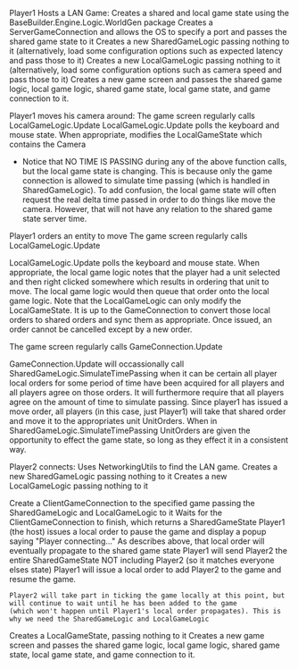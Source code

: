 Player1 Hosts a LAN Game:
 Creates a shared and local game state using the BaseBuilder.Engine.Logic.WorldGen package
 Creates a ServerGameConnection and allows the OS to specify a port and passes the shared game state to it
 Creates a new SharedGameLogic passing nothing to it (alternatively, load some configuration options such as expected latency and pass those to it)
 Creates a new LocalGameLogic passing nothing to it (alternatively, load some configuration options such as camera speed and pass those to it)
 Creates a new game screen and passes the shared game logic, local game logic, shared game state, local game state, and game connection to it.

Player1 moves his camera around:
 The game screen regularly calls LocalGameLogic.Update
 LocalGameLogic.Update polls the keyboard and mouse state. When appropriate, modifies the LocalGameState which contains the Camera
  * Notice that NO TIME IS PASSING during any of the above function calls, but the local game state is changing. This is because only
    the game connection is allowed to simulate time passing (which is handled in SharedGameLogic). To add confusion, the local game
    state will often request the real delta time passed in order to do things like move the camera. However, that will not have any
    relation to the shared game state server time.

Player1 orders an entity to move
 The game screen regularly calls LocalGameLogic.Update
 
  LocalGameLogic.Update polls the keyboard and mouse state. When appropriate, the local game logic notes that the player had a unit selected and then
  right clicked somewhere which results in ordering that unit to move. The local game logic would then queue that order onto the local game logic.
  Note that the LocalGameLogic can only modify the LocalGameState. It is up to the GameConnection to convert those local orders to shared orders
  and sync them as appropriate. Once issued, an order cannot be cancelled except by a new order.
 
 The game screen regularly calls GameConnection.Update
 
  GameConnection.Update will occassionally call SharedGameLogic.SimulateTimePassing when it can be certain all player local orders for some period of time
  have been acquired for all players and all players agree on those orders. It will furthermore require that all players agree on the amount of time
  to simulate passing. Since player1 has issued a move order, all players (in this case, just Player1) will take that shared order and move it to
  the appropriates unit UnitOrders. When in SharedGameLogic.SimulateTimePassing UnitOrders are given the opportunity to effect the game state, so long
  as they effect it in a consistent way.

Player2 connects:
 Uses NetworkingUtils to find the LAN game.
 Creates a new SharedGameLogic passing nothing to it
 Creates a new LocalGameLogic passing nothing to it
 
 Create a ClientGameConnection to the specified game passing the SharedGameLogic and LocalGameLogic to it
 Waits for the ClientGameConnection to finish, which returns a SharedGameState
   Player1 (the host) issues a local order to pause the game and display a popup saying "Player connecting..."
   As describes above, that local order will eventually propagate to the shared game state
   Player1 will send Player2 the entire SharedGameState NOT including Player2 (so it matches everyone elses state)
   Player1 will issue a local order to add Player2 to the game and resume the game.
   
    Player2 will take part in ticking the game locally at this point, but will continue to wait until he has been added to the game
    (which won't happen until Player1's local order propagates). This is why we need the SharedGameLogic and LocalGameLogic
  
 Creates a LocalGameState, passing nothing to it
 Creates a new game screen and passes the shared game logic, local game logic, shared game state, local game state, and game connection to it.